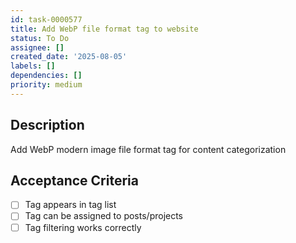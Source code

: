 ```yaml
---
id: task-0000577
title: Add WebP file format tag to website
status: To Do
assignee: []
created_date: '2025-08-05'
labels: []
dependencies: []
priority: medium
---
```


## Description

Add WebP modern image file format tag for content categorization

## Acceptance Criteria

- [ ] Tag appears in tag list
- [ ] Tag can be assigned to posts/projects
- [ ] Tag filtering works correctly
